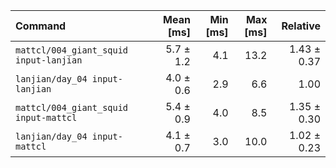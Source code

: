 | Command | Mean [ms] | Min [ms] | Max [ms] | Relative |
|:---|---:|---:|---:|---:|
| `mattcl/004_giant_squid input-lanjian` | 5.7 ± 1.2 | 4.1 | 13.2 | 1.43 ± 0.37 |
| `lanjian/day_04 input-lanjian` | 4.0 ± 0.6 | 2.9 | 6.6 | 1.00 |
| `mattcl/004_giant_squid input-mattcl` | 5.4 ± 0.9 | 4.0 | 8.5 | 1.35 ± 0.30 |
| `lanjian/day_04 input-mattcl` | 4.1 ± 0.7 | 3.0 | 10.0 | 1.02 ± 0.23 |
